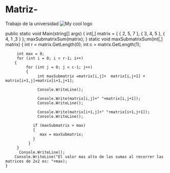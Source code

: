 # Matriz-
Trabajo de la universidad
<img src="/docs/2x2.jpg" alt="My cool logo"/>









public static void Main(string[] args)
    {
        int[,] matrix = { { 2, 5, 7 },
                          { 3, 4, 5 },
                          { 4, 1 ,3 } };
        maxSubmatrixSum(matrix);
     }
     static void maxSubmatrixSum(int[,] matrix)
     {
         int r = matrix.GetLength(0);
         int c = matrix.GetLength(1);
         
         int max = 0;
         for (int i = 0; i < r-1; i++)
        {
             for (int j = 0; j < c-1; j++)
             {
                  int maxSubmatrix =matrix[i,j]+  matrix[i,j+1] + matrix[i+1,j]+matrix[i+1,j+1];
                  
                  Console.WriteLine();
                 
                  Console.Write(matrix[i,j]+" "+matrix[i,j+1]);
                  Console.WriteLine();
                  
                  Console.Write(matrix[i+1,j]+" "+matrix[i+1,j+1]);
                  Console.WriteLine();
                  
                if (maxSubmatrix > max)
                {
                   max = maxSubmatrix;
                }                
              }
         }
          Console.WriteLine();
        Console.WriteLine("El valor mas alto de las sumas al recorrer las matrices de 2x2 es: "+max);
    }
